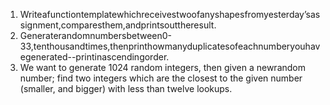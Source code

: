 1. Writeafunctiontemplatewhichreceivestwoofanyshapesfromyesterday’sassignment,comparesthem,andprintsouttheresult.
2. Generaterandomnumbersbetween0-33,tenthousandtimes,thenprinthowmanyduplicatesofeachnumberyouhavegenerated--printinascendingorder.
3. We want to generate 1024 random integers, then given a newrandom number; find two integers which are the closest to the given number (smaller, and bigger) with less than twelve lookups.